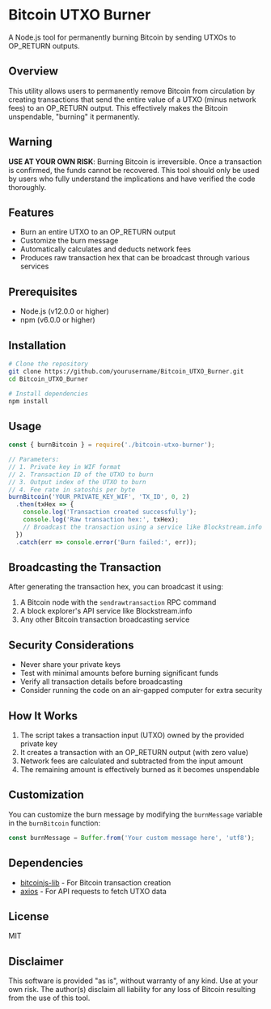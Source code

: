 # Bitcoin UTXO Burner

A Node.js tool for permanently burning Bitcoin by sending UTXOs to OP_RETURN outputs.

## Overview

This utility allows users to permanently remove Bitcoin from circulation by creating transactions that send the entire value of a UTXO (minus network fees) to an OP_RETURN output. This effectively makes the Bitcoin unspendable, "burning" it permanently.

## Warning

**USE AT YOUR OWN RISK**: Burning Bitcoin is irreversible. Once a transaction is confirmed, the funds cannot be recovered. This tool should only be used by users who fully understand the implications and have verified the code thoroughly.

## Features

- Burn an entire UTXO to an OP_RETURN output
- Customize the burn message
- Automatically calculates and deducts network fees
- Produces raw transaction hex that can be broadcast through various services

## Prerequisites

- Node.js (v12.0.0 or higher)
- npm (v6.0.0 or higher)

## Installation

```bash
# Clone the repository
git clone https://github.com/yourusername/Bitcoin_UTXO_Burner.git
cd Bitcoin_UTXO_Burner

# Install dependencies
npm install
```

## Usage

```javascript
const { burnBitcoin } = require('./bitcoin-utxo-burner');

// Parameters:
// 1. Private key in WIF format
// 2. Transaction ID of the UTXO to burn
// 3. Output index of the UTXO to burn
// 4. Fee rate in satoshis per byte
burnBitcoin('YOUR_PRIVATE_KEY_WIF', 'TX_ID', 0, 2)
  .then(txHex => {
    console.log('Transaction created successfully');
    console.log('Raw transaction hex:', txHex);
    // Broadcast the transaction using a service like Blockstream.info
  })
  .catch(err => console.error('Burn failed:', err));
```

## Broadcasting the Transaction

After generating the transaction hex, you can broadcast it using:

1. A Bitcoin node with the `sendrawtransaction` RPC command
2. A block explorer's API service like Blockstream.info
3. Any other Bitcoin transaction broadcasting service

## Security Considerations

- Never share your private keys
- Test with minimal amounts before burning significant funds
- Verify all transaction details before broadcasting
- Consider running the code on an air-gapped computer for extra security

## How It Works

1. The script takes a transaction input (UTXO) owned by the provided private key
2. It creates a transaction with an OP_RETURN output (with zero value)
3. Network fees are calculated and subtracted from the input amount
4. The remaining amount is effectively burned as it becomes unspendable

## Customization

You can customize the burn message by modifying the `burnMessage` variable in the `burnBitcoin` function:

```javascript
const burnMessage = Buffer.from('Your custom message here', 'utf8');
```

## Dependencies

- [bitcoinjs-lib](https://github.com/bitcoinjs/bitcoinjs-lib) - For Bitcoin transaction creation
- [axios](https://github.com/axios/axios) - For API requests to fetch UTXO data

## License

MIT

## Disclaimer

This software is provided "as is", without warranty of any kind. Use at your own risk. The author(s) disclaim all liability for any loss of Bitcoin resulting from the use of this tool. 